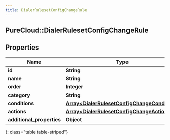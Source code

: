 ```yaml
---
title: DialerRulesetConfigChangeRule
---
```

## PureCloud::DialerRulesetConfigChangeRule

## Properties

|Name | Type | Description | Notes|
|------------ | ------------- | ------------- | -------------|
| **id** | **String** |  | [optional] |
| **name** | **String** |  | [optional] |
| **order** | **Integer** |  | [optional] |
| **category** | **String** |  | [optional] |
| **conditions** | [**Array&lt;DialerRulesetConfigChangeCondition&gt;**](DialerRulesetConfigChangeCondition.html) |  | [optional] |
| **actions** | [**Array&lt;DialerRulesetConfigChangeAction&gt;**](DialerRulesetConfigChangeAction.html) |  | [optional] |
| **additional_properties** | **Object** |  | [optional] |
{: class="table table-striped"}


